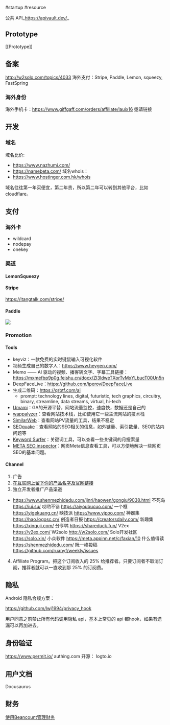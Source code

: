 #startup #resource 

公共 API_https://apivault.dev/_
## Prototype
[[Prototype]]

## 备案
http://w2solo.com/topics/4033
海外支付：Stripe, Paddle, Lemon, squeezy, FastSpring
### 海外身份
海外手机卡：https://www.giffgaff.com/orders/affiliate/lauix16 邀请链接
## 开发
### 域名
域名比价:
- https://www.nazhumi.com/
- https://namebeta.com/
域名whois：
- https://www.hostinger.com.hk/whois

域名往往第一年买便宜，第二年贵，所以第二年可以转到其他平台，比如 cloudflare。
## 支付
### 海外卡
- wildcard
- nodepay
- onekey
### 渠道
#### LemonSqueezy
#### Stripe
https://itangtalk.com/stripe/
#### Paddle
![](https://xiaohui-zhangjiakou.oss-cn-zhangjiakou.aliyuncs.com/image/202308061525272.png)
### Promotion
#### Tools
- keyviz：一款免费的实时键鼠输入可视化软件
- 视频生成自己的数字人：https://www.heygen.com/
- Memo —— AI 驱动的视频、播客转文字、字幕工具链接：https://mxmefbp9p0g.feishu.cn/docx/ZI3ldweTXorTvMxYLbucT00Un5n
- DeepFaceLive：https://github.com/iperov/DeepFaceLive
- 生成二维码：https://qrbtf.com/ai
	- prompt: technology lines, digital, futuristic, tech graphics, circuitry, binary, streamline, data streams, virtual, hi-tech
- [Umami](https://link.zhihu.com/?target=https%3A//github.com/umami-software/umami)：GA的开源平替，网站流量监控，速度快，数据还是自己的
- [wappalyzer](https://link.zhihu.com/?target=https%3A//www.wappalyzer.com/)：查看网站技术栈，比如使用它一些主流网站的技术栈
- [SimilarWeb](https://link.zhihu.com/?target=https%3A//chrome.google.com/webstore/detail/similarweb-traffic-rank-w/hoklmmgfnpapgjgcpechhaamimifchmp)：查看网站PV流量的工具，结果不稳定
- [SEOquake](https://link.zhihu.com/?target=https%3A//chrome.google.com/webstore/detail/seoquake/akdgnmcogleenhbclghghlkkdndkjdjc)：查看网站的SEO相关的信息，如外链量、索引数量、SEO的站内问题等
- [Keyword Surfer](https://link.zhihu.com/?target=https%3A//chrome.google.com/webstore/detail/keyword-surfer/bafijghppfhdpldihckdcadbcobikaca)：关键词工具，可以查看一些关键词的月搜索量
- [META SEO inspector](https://link.zhihu.com/?target=https%3A//chrome.google.com/webstore/detail/meta-seo-inspector/ibkclpciafdglkjkcibmohobjkcfkaef)：网页Meta信息查看工具，可以方便地解决一些网页SEO的基本问题。
#### Channel
1. 广告
2. [在互联网上留下你的产品名字及官网链接](https://mp.weixin.qq.com/s/x6PLSIMn_1qcKnXWPT-J-Q)
3. 独立开发者推广产品渠道
- https://www.shenmezhidedu.com/jinri/haowen/gongju/9038.html
	不死鸟 https://iui.su/
	哎哟不错 https://aiyoubucuo.com/
	一个框 https://yigekuang.cn/
	映技派 https://www.yjpoo.com/
	神器集 https://hao.logosc.cn/
	创造者日报 https://creatorsdaily.com/
	新趣集 https://xinquji.com/
	分享鸭 https://shareduck.fun/
	V2ex https://v2ex.com/
	W2solo http://w2solo.com/
	Solo开发社区 https://solo.xin/
	小众软件 https://meta.appinn.net/c/faxian/10
	什么值得读 https://shenmezhidedu.com/
	阮一峰投稿 https://github.com/ruanyf/weekly/issues

4. Affiliate Program。把这个订阅收入的 25% 给推荐者。只要订阅者不取消订阅，推荐者就可以一直收到那 25% 的订阅费。
## 隐私
Android 隐私合规方案：

https://github.com/lwj1994/privacy_hook

用户同意之前禁止所有代码调用隐私 api，基本上常见的 api 都hook，如果有遗漏可以再加进去。
## 身份验证
https://www.permit.io/
authing.com
开源： logto.io
## 用户文档
Docusaurus

## 财务
[使用Beancount管理财务](https://link.zhihu.com/?target=https%3A//www.bmpi.dev/self/beancount-my-accounting-tool-v2/)